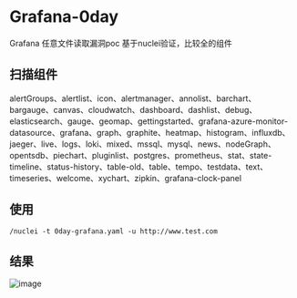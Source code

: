 # Grafana-0day
Grafana 任意文件读取漏洞poc  基于nuclei验证，比较全的组件


## 扫描组件
alertGroups、alertlist、icon、alertmanager、annolist、barchart、bargauge、canvas、cloudwatch、dashboard、dashlist、debug、elasticsearch、gauge、geomap、gettingstarted、grafana-azure-monitor-datasource、grafana、graph、graphite、heatmap、histogram、influxdb、jaeger、live、logs、loki、mixed、mssql、mysql、news、nodeGraph、opentsdb、piechart、pluginlist、postgres、prometheus、stat、state-timeline、status-history、table-old、table、tempo、testdata、text、timeseries、welcome、xychart、zipkin、grafana-clock-panel

## 使用
```
/nuclei -t 0day-grafana.yaml -u http://www.test.com
```

## 结果
![image](https://user-images.githubusercontent.com/50769953/145013049-71c2389b-d2f4-44ba-84ed-20e61f13b83f.png)


